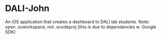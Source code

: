 # DALI-John
An iOS application that creates a dashboard to DALI lab students.
Note: open .xcworkspace, not .xcodeproj (this is due to dependancies w. Google SDK)

